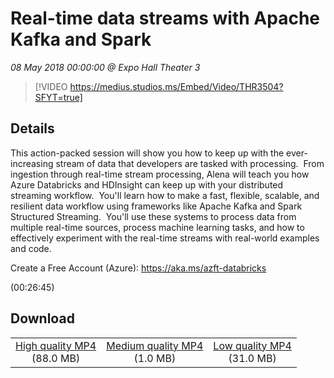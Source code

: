 # Real-time data streams with Apache Kafka and Spark

*08 May 2018 00:00:00 @ Expo Hall Theater 3*

> [!VIDEO https://medius.studios.ms/Embed/Video/THR3504?SFYT=true]

## Details

<p>This action-packed session will show you how to keep up with the ever-increasing stream of data that developers are tasked with processing. &nbsp;From ingestion through real-time stream processing, Alena will teach you how Azure Databricks and HDInsight can keep up with your distributed streaming workflow. &nbsp;You'll learn how to make a fast, flexible, scalable, and resilient data workflow using frameworks like Apache Kafka and Spark Structured Streaming. &nbsp;You'll use these systems to process data from multiple real-time sources, process machine learning tasks, and how to effectively experiment with the real-time streams with real-world examples and code.</p><p>Create a Free Account (Azure): <a href="https://aka.ms/azft-databricks">https://aka.ms/azft-databricks</a></p> (00:26:45)

## Download

||||
|:--:|:----:|:-:|
|[High quality MP4](https://sec.ch9.ms/ch9/e56a/0550efde-f103-4d31-b2fe-0ac56a93e56a/THR3504_high.mp4)<br />(88.0 MB)|[Medium quality MP4](https://sec.ch9.ms/ch9/e56a/0550efde-f103-4d31-b2fe-0ac56a93e56a/THR3504_mid.mp4)<br />(1.0 MB)|[Low quality MP4](https://sec.ch9.ms/ch9/e56a/0550efde-f103-4d31-b2fe-0ac56a93e56a/THR3504.mp4)<br />(31.0 MB)|